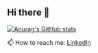 ## Hi there 👋

[![Anurag's GitHub stats](https://github-readme-stats.vercel.app/api?username=matthewdinata)](https://github.com/anuraghazra/github-readme-stats)

📫 How to reach me: [LinkedIn](https://www.linkedin.com/in/matthewdinata)


<!--
**matthewdinata/matthewdinata** is a ✨ _special_ ✨ repository because its `README.md` (this file) appears on your GitHub profile.

Here are some ideas to get you started:

- 🔭 I’m currently working on ...
- 🌱 I’m currently learning ...
- 👯 I’m looking to collaborate on ...
- 🤔 I’m looking for help with ...
- 💬 Ask me about ...
- 📫 How to reach me: ...
- 😄 Pronouns: ...
- ⚡ Fun fact: ...
-->
